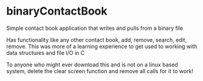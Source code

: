 # binaryContactBook
Simple contact book application that writes and pulls from a binary file

Has functionality like any other contact book, add, remove, search, edit, remove.
This was more of a learning experience to get used to working with data structures and file I/O in C

To anyone who might ever download this and is not on a linux based system, delete the clear screen function and remove all calls for it to work!
